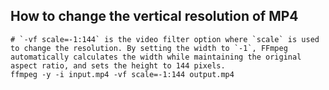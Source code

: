 ## How to change the vertical resolution of MP4
```shell
# `-vf scale=-1:144` is the video filter option where `scale` is used to change the resolution. By setting the width to `-1`, FFmpeg automatically calculates the width while maintaining the original aspect ratio, and sets the height to 144 pixels.
ffmpeg -y -i input.mp4 -vf scale=-1:144 output.mp4
```
